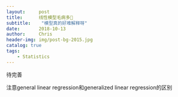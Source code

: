 ```yaml
---
layout:     post
title:      线性模型毛病多🤕
subtitle:    "模型真的好难解释呀"
date:       2018-10-13
author:     Chris
header-img: img/post-bg-2015.jpg
catalog: true
tags:
    - Statistics
---
```


待完善

注意general linear regression和generalized linear regression的区别
